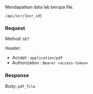 Mendapatkan data lab berupa file.

```
/api/ocr/{ocr_id}
```

### Request

Method: ``GET``

Header:
- Accept : ``application/pdf``
- Authorization : ``Bearer <access-token>``

### Response

Body:  ``pdf_file``

